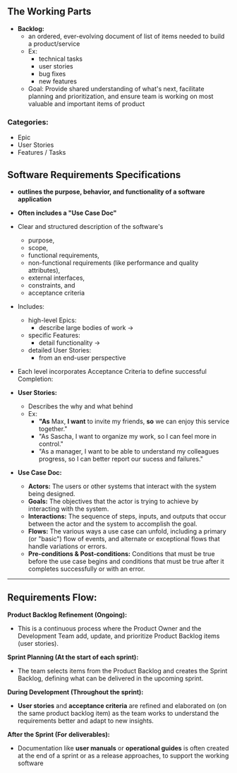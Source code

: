 ## The Working Parts
- **Backlog:**
	- an ordered, ever-evolving document of list of items needed to build a product/service
	- Ex:
		- technical tasks
		- user stories
		- bug fixes
		- new features
	- Goal: Provide shared understanding of what's next, facilitate planning and prioritization, and ensure team is working on most valuable and important items of product
 
### Categories:
- Epic
- User Stories
- Features / Tasks
## Software Requirements Specifications
- **outlines the purpose, behavior, and functionality of a software application**
- **Often includes a "Use Case Doc"**

- Clear and structured description of the software's
	- purpose,
	- scope,
	- functional requirements,
	- non-functional requirements (like performance and quality attributes),
	- external interfaces,
	- constraints, and
	- acceptance criteria

- Includes:
	- high-level Epics:
		- describe large bodies of work ->
	- specific Features:
		- detail functionality ->
	- detailed User Stories:
		- from an end-user perspective
- Each level incorporates Acceptance Criteria to define successful Completion:

- **User Stories:**
	- Describes the why and what behind
	- Ex:
		- **"As** Max, **I want** to invite my friends, **so** we can enjoy this service together."
		- "As Sascha, I want to organize my work, so I can feel more in control."
		- "As a manager, I want to be able to understand my colleagues progress, so I can better report our sucess and failures."
- **Use Case Doc:**
	- **Actors:** The users or other systems that interact with the system being designed. 
	- **Goals:** The objectives that the actor is trying to achieve by interacting with the system. 
	- **Interactions:** The sequence of steps, inputs, and outputs that occur between the actor and the system to accomplish the goal. 
	- **Flows:** The various ways a use case can unfold, including a primary (or "basic") flow of events, and alternate or exceptional flows that handle variations or errors. 
	- **Pre-conditions & Post-conditions:** Conditions that must be true before the use case begins and conditions that must be true after it completes successfully or with an error.

<hr>

## Requirements Flow:

**Product Backlog Refinement (Ongoing):**
- This is a continuous process where the Product Owner and the Development Team add, update, and prioritize Product Backlog items (user stories). 

**Sprint Planning (At the start of each sprint):**
- The team selects items from the Product Backlog and creates the Sprint Backlog, defining what can be delivered in the upcoming sprint. 

**During Development (Throughout the sprint):**
- **User stories** and **acceptance criteria** are refined and elaborated on (on the same product backlog item) as the team works to understand the requirements better and adapt to new insights. 

**After the Sprint (For deliverables):**
- Documentation like **user manuals** or **operational guides** is often created at the end of a sprint or as a release approaches, to support the working software
